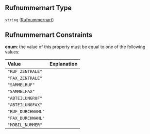## Rufnummernart Type

`string` ([Rufnummernart](rufnummernart.md))

## Rufnummernart Constraints

**enum**: the value of this property must be equal to one of the following values:

| Value             | Explanation |
| :---------------- | :---------- |
| `"RUF_ZENTRALE"`  |             |
| `"FAX_ZENTRALE"`  |             |
| `"SAMMELRUF"`     |             |
| `"SAMMELFAX"`     |             |
| `"ABTEILUNGRUF"`  |             |
| `"ABTEILUNGFAX"`  |             |
| `"RUF_DURCHWAHL"` |             |
| `"FAX_DURCHWAHL"` |             |
| `"MOBIL_NUMMER"`  |             |
